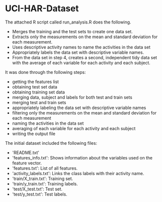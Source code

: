 # UCI-HAR-Dataset

 The attached R script called run_analysis.R  does the following. 

- Merges the training and the test sets to create one data set.
- Extracts only the measurements on the mean and standard deviation for each measurement. 
- Uses descriptive activity names to name the activities in the data set
- Appropriately labels the data set with descriptive variable names. 
- From the data set in step 4, creates a second, independent tidy data set with the average of each variable for each activity and each subject.

It was done through the following steps:
- getting the features list
- obtaining test set data
- obtaining training set data
- merging data, subject and labels for both test and train sets
- merging test and train sets
- appropriately labeling the data set with descriptive variable names
- filtering only the measurements on the mean and standard deviation for each measurement
- naming the activities in the data set
- averaging of each variable for each activity and each subject
- writing the output file

The initial dataset included the following files:

- 'README.txt'
- 'features_info.txt': Shows information about the variables used on the feature vector.
- 'features.txt': List of all features.
- 'activity_labels.txt': Links the class labels with their activity name.
- 'train/X_train.txt': Training set.
- 'train/y_train.txt': Training labels.
- 'test/X_test.txt': Test set.
- 'test/y_test.txt': Test labels.
